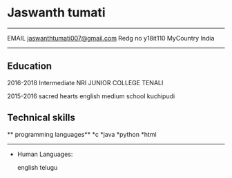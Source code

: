 Jaswanth tumati
============

-------------------     ---------------------------
EMAIL                  jaswanthtumati007@gmail.com
Redg no                        y18it110
MyCountry                          India
-------------------     ----------------------------

Education
---------

2016-2018
Intermediate NRI JUNIOR COLLEGE TENALI

   
2015-2016
sacred hearts english medium school kuchipudi
    

 



Technical skills
--------------------

** programming languages**
*c
*java
*python
*html

----------------------------------------

* Human Languages:

    english 
    telugu
